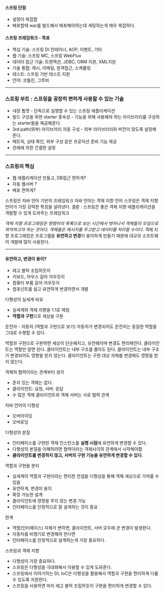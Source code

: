 
#### 스프링 단점  

- 설정이 복잡합  
- 배포할때 war를 빌드해서 배포해야하는데 세팅하는게 매우 복잡하다.

#### 스프링 프레임워크 - 목표

- 핵심 기술: 스프링 DI 컨테이너, AOP, 이벤트, 기타
- 웹 기술: 스프링 MC, 스프링 WebFlux
- 데이터 접근 기술: 트랜잭션, JDBC, ORM 지원, XML지원
- 기술 통합: 캐시, 이메일, 원격접근, 스케쥴링
- 테스트: 스프링 기반 테스트 지원
- 언어: 코틀린, 그루비


----

### 스프링 부트 : 스프링을 굉장히 편하게 사용할 수 있는 기술

- 내장 톰캣 - 단독으로 실행할 수 있는 스프링 애플리케이션
- 빌드 구성을 위한 starter 종속성 - 기능을 위해 사용해야 하는 라이브러리를 구성하는 starter들을 제공해준다.
- 3rd path(외부) 라이브러리 자동 구성 - 외부 라이브러리와 버전이 맞도록 설정해준다.
- 메트릭, 상태 확인, 외부 구성 같은 프로덕션 준비 기능 제공
- 관례에 의한 간결한 설정

----

### 스프링의 핵심

- 웹 애플리케이션 만들고, DB접근 편하게?
- 자동 웹서버 ?
- 배포 편하게?
    
스프링은 자바 언어 기반의 프레임워크
자바 언어는 객체 지향 언어
스프링은 객제 지향 언어가 가장 강력한 특징을 살려낸다.
결론 : 스프링은 좋은 객체 지향 애플리케이션을 개발할 수 있게 도와주는 프레임워크

_객체 지향 프로그래밍은 명령어의 목록으로 보는 시간에서 벗어나서 객체들의 모임으로 파악하고자 하는 것이다._
_객체들은 메시지를 주고받고 데이터를 처리할 수이다._
객체 지향 프로그래밍은 프로그램을 **유연하고 변경**이 용이하게 만들기 때문에 대규모 소프트웨어 개발에 많이 사용한다.

---

#### 유연하고, 변경이 용이?
- 레고 블럭 조립하듯이
- 키보드, 마우스 갈아 끼우듯이
- 컴퓨터 부품 갈아 끼우듯이
- 컴포넌트를 쉽고 유연하게 변경하면서 개발
    
다형성의 실세계 비유

- 실세계와 객체 지향을 1:1로 매칭
- **역할과 구현**으로 세상을 구분

운전자 - 자동차 (역할과 구현으로 보기)
자동차가 변경되어도 운전자는 동일한 역할을 그대로 수행할 수 있다.

역할과 구현으로 구분하면 세상이 단순해지고, 유연해지며 변경도 편리해진다.
클라이언트는 역할만 알면 된다.
클라이언트는 내부 구조를 몰라도 된다.
클라이언트는 내부 구조가 변경되어도 영향을 받지 않는다.
클라이언트는 구현 대상 자체를 변경해도 영향을 받지 않는다.

객체의 협력이라는 관계부터 생각
- 혼자 있는 객체는 없다.
- 클라이언트: 요청, 서버: 응답
- 수 많은 객체 클라이언트와 객체 서버는 서로 협력 관계
    
자바 언어의 다형성
- 오버라이딩
- 오버로딩
    
다형성의 본질

- 인터페이스를 구현한 객체 인스턴스를 **실행 시점**에 유연하게 변경할 수 있다.
- 다형성의 본질을 이해하려면 협력이라는 객체사이의 관계에서 시작해야함
- **클라이언트를 변경하지 않고, 서버의 구현 기능을 유연하게 변경할 수 있다.**
    
역할과 구현을 분리

- 실세계의 역할과 구현이라는 편리한 컨셉을 다형성을 통해 객체 세상으로 가져올 수 있음
- 유연하게, 변경이 용이 
- 확장 가능한 설계
- 클라이언트에 영향을 주지 않는 변경 가능
- 인터페이스를 안정적으로 잘 설계하는 것이 중요
    
한계
- 역할(인터페이스) 자체가 변하면, 클라이언트, 서버 모두에 큰 변경이 발생한다.
- 자동차를 비행기로 변경해야 한다면
- 인터페이스를 안정적으로 설계하는게 가장 중요하다.
    
스프링과 객체 지향
- 다형성이 가장 중요하다.
- 스프링은 다형성을 극대화해서 이용할 수 있게 도와준다.
- 스프링에서 이야기하는 DI, IoC은 다형성을 활용해서 역할과 구현을 편리하게 다룰 수 있도록 지원한다.
- 스프링을 사용하면 마치 레고 블럭 조립하듯이 구현을 편리하게 변경할 수 있다.